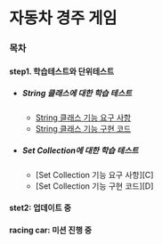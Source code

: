 # 자동차 경주 게임

### 목차
#### step1. 학습테스트와 단위테스트
- ##### String 클래스에 대한 학습 테스트
    - [String 클래스 기능 요구 사항][A]
    - [String 클래스 기능 구현 코드][B]
- ##### Set Collection에 대한 학습 테스트
    - [Set Collection 기능 요구 사항][C]
    - [Set Collection 기능 구현 코드][D]
#### stet2: 업데이트 중
#### racing car: 미션 진행 중 

[A]: https://github.com/Data-ssung/java-racingcar/blob/ssungwork/mission/step1/StringTest.md
[B]: https://github.com/Data-ssung/java-racingcar/blob/ssungwork/src/test/java/step1/StringTest.java
[A]: https://github.com/Data-ssung/java-racingcar/blob/ssungwork/mission/step1/SetTest.md
[B]: https://github.com/Data-ssung/java-racingcar/blob/ssungwork/src/test/java/step1/SetTest.java